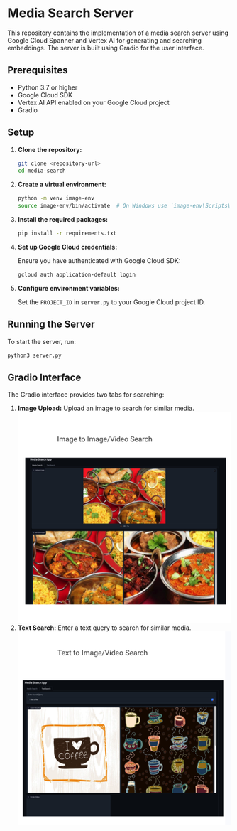# Media Search Server

This repository contains the implementation of a media search server using Google Cloud Spanner and Vertex AI for generating and searching embeddings. The server is built using Gradio for the user interface.

## Prerequisites

- Python 3.7 or higher
- Google Cloud SDK
- Vertex AI API enabled on your Google Cloud project
- Gradio

## Setup

1. **Clone the repository:**

    ```sh
    git clone <repository-url>
    cd media-search
    ```

2. **Create a virtual environment:**

    ```sh
    python -m venv image-env
    source image-env/bin/activate  # On Windows use `image-env\Scripts\activate`
    ```

3. **Install the required packages:**

    ```sh
    pip install -r requirements.txt
    ```

4. **Set up Google Cloud credentials:**

    Ensure you have authenticated with Google Cloud SDK:

    ```sh
    gcloud auth application-default login
    ```

5. **Configure environment variables:**

    Set the `PROJECT_ID` in `server.py` to your Google Cloud project ID.

## Running the Server

To start the server, run:

```sh
python3 server.py
```

## Gradio Interface

The Gradio interface provides two tabs for searching:

1. **Image Upload:** Upload an image to search for similar media.
![Image search](image.png)
2. **Text Search:** Enter a text query to search for similar media.
![Text search](text.png)
